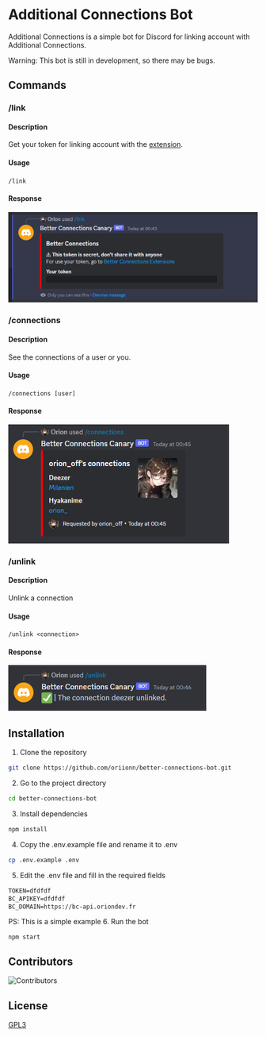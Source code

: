 # Additional Connections Bot
Additional Connections is a simple bot for Discord for linking account with Additional Connections.

Warning: This bot is still in development, so there may be bugs.

## Commands
### /link
#### Description
Get your token for linking account with the [extension](https://github.com/oriionn/additional-connections-extensions).
#### Usage
`/link`
#### Response
![link](docs/link.png)
### /connections
#### Description
See the connections of a user or you.
#### Usage
`/connections [user]`
#### Response
![connections](docs/connections.png)
### /unlink
#### Description
Unlink a connection
#### Usage
`/unlink <connection>`
#### Response
![unlink](docs/unlink.png)

## Installation
1. Clone the repository 
```bash
git clone https://github.com/oriionn/better-connections-bot.git
```
2. Go to the project directory
```bash
cd better-connections-bot
```
3. Install dependencies
```bash
npm install
```
4. Copy the .env.example file and rename it to .env
```bash
cp .env.example .env
```
5. Edit the .env file and fill in the required fields
```dotenv
TOKEN=dfdfdf
BC_APIKEY=dfdfdf
BC_DOMAIN=https://bc-api.oriondev.fr
```
PS: This is a simple example
6. Run the bot
```bash
npm start
```

## Contributors
![Contributors](https://contrib.rocks/image?repo=oriionn/additional-connections-bot)

## License
[GPL3](https://github.com/oriionn/additional-connections-bot/blob/main/LICENSE)